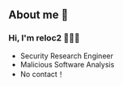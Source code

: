 ## About me 👋

### Hi, I'm reloc2 👋👋👋

-  Security Research Engineer
-  Malicious Software Analysis
-  No contact！
